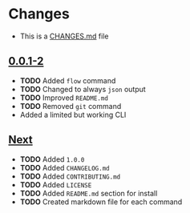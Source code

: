 # Changes
- This is a [CHANGES.md](https://go.s3d.club/changes/) file

## [0.0.1-2](https://go.s3d.club/s3d-cli/work/0.0.1)
- **TODO** Added `flow` command
- **TODO** Changed to always `json` output
- **TODO** Improved `README.md`
- **TODO** Removed `git` command
- Added a limited but working CLI

## [Next](https://go.s3d.club/s3d-cli/next)
- **TODO** Added `1.0.0`
- **TODO** Added `CHANGELOG.md` 
- **TODO** Added `CONTRIBUTING.md`
- **TODO** Added `LICENSE` 
- **TODO** Added `README.md` section for install
- **TODO** Created markdown file for each command
